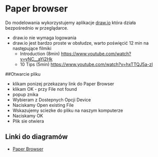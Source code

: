 # Paper browser 
Do modelowania wykorzystujemy aplikacje [draw.io](http://draw.io) która działa bezpośrednio w przeglądarce. 
* draw.io nie wymaga logowania 
* draw.io jest bardzo proste w obsłudze, warto poświęcić 12 min na następujące filmiki 
  * Introduction (8min) https://www.youtube.com/watch?v=yNC__aYi2Hk
  * 10 Tips (5min) https://www.youtube.com/watch?v=hxTTQJ5a-zI


##Otwarcie pliku 
* klikam ponizej przekazany link do Paper Browser
* klikam OK - przy File not found  
* popup znika
* Wybieram z  Dostepnych Opcji Device  
* Naciskamy Open existing File
* Wskazujemy sciezke do pliku na naszym komputerze    
* Naciskamy OK 
* Plik sie otwiera

## Linki do diagramów
* [Paper Browser](https://www.draw.io/?url=https%3A%2F%2Fraw.githubusercontent.com%2FOpenPKW-mobile%2FO_Projekcie%2Fmaster%2FPaper%2520Browser%2FPaperBrowser_09_05_15.xml)

